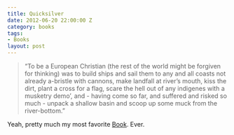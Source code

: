 ```yaml
---
title: Quicksilver
date: 2012-06-20 22:00:00 Z
category: books
tags:
- Books
layout: post
---
```

<blockquote>“To be a European Christian (the rest of the world might be forgiven for thinking) was to build ships and sail them to any and all coasts not already a-bristle with cannons, make landfall at river’s mouth, kiss the dirt, plant a cross for a flag, scare the hell out of any indigenes with a musketry demo’, and - having come so far, and suffered and risked so much - unpack a shallow basin and scoop up some muck from the river-bottom.”</blockquote>

Yeah, pretty much my most favorite <a href="http://books.google.com/books?id=tlFPKOTPB_YC&pg=PT70&dq=to+be+a+european+christian+quicksilver&hl=en&ei=D4KHTPbvOofa9ATToqDhDg&sa=X&oi=book_result&ct=result&resnum=1&ved=0CDUQ6AEwAA#v=onepage&q&f=false">Book</a>. Ever.


